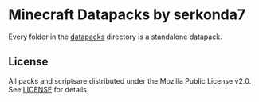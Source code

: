 # Minecraft Datapacks by serkonda7
Every folder in the [datapacks](datapacks) directory is a standalone datapack.

## License
All packs and scriptsare distributed under the Mozilla Public License v2.0.
See [LICENSE](LICENSE) for details.

